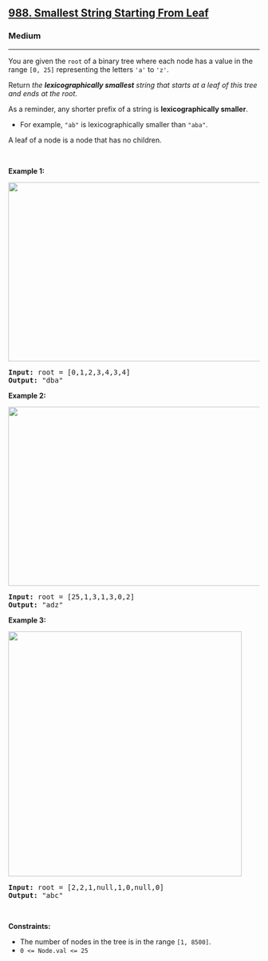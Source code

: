 <h2><a href="https://leetcode.com/problems/smallest-string-starting-from-leaf/">988. Smallest String Starting From Leaf</a></h2><h3>Medium</h3><hr><div style="user-select: auto;"><p style="user-select: auto;">You are given the <code style="user-select: auto;">root</code> of a binary tree where each node has a value in the range <code style="user-select: auto;">[0, 25]</code> representing the letters <code style="user-select: auto;">'a'</code> to <code style="user-select: auto;">'z'</code>.</p>

<p style="user-select: auto;">Return <em style="user-select: auto;">the <strong style="user-select: auto;">lexicographically smallest</strong> string that starts at a leaf of this tree and ends at the root</em>.</p>

<p style="user-select: auto;">As a reminder, any shorter prefix of a string is <strong style="user-select: auto;">lexicographically smaller</strong>.</p>

<ul style="user-select: auto;">
	<li style="user-select: auto;">For example, <code style="user-select: auto;">"ab"</code> is lexicographically smaller than <code style="user-select: auto;">"aba"</code>.</li>
</ul>

<p style="user-select: auto;">A leaf of a node is a node that has no children.</p>

<p style="user-select: auto;">&nbsp;</p>
<p style="user-select: auto;"><strong style="user-select: auto;">Example 1:</strong></p>
<img alt="" src="https://assets.leetcode.com/uploads/2019/01/30/tree1.png" style="width: 534px; height: 358px; user-select: auto;">
<pre style="user-select: auto;"><strong style="user-select: auto;">Input:</strong> root = [0,1,2,3,4,3,4]
<strong style="user-select: auto;">Output:</strong> "dba"
</pre>

<p style="user-select: auto;"><strong style="user-select: auto;">Example 2:</strong></p>
<img alt="" src="https://assets.leetcode.com/uploads/2019/01/30/tree2.png" style="width: 534px; height: 358px; user-select: auto;">
<pre style="user-select: auto;"><strong style="user-select: auto;">Input:</strong> root = [25,1,3,1,3,0,2]
<strong style="user-select: auto;">Output:</strong> "adz"
</pre>

<p style="user-select: auto;"><strong style="user-select: auto;">Example 3:</strong></p>
<img alt="" src="https://assets.leetcode.com/uploads/2019/02/01/tree3.png" style="height: 490px; width: 468px; user-select: auto;">
<pre style="user-select: auto;"><strong style="user-select: auto;">Input:</strong> root = [2,2,1,null,1,0,null,0]
<strong style="user-select: auto;">Output:</strong> "abc"
</pre>

<p style="user-select: auto;">&nbsp;</p>
<p style="user-select: auto;"><strong style="user-select: auto;">Constraints:</strong></p>

<ul style="user-select: auto;">
	<li style="user-select: auto;">The number of nodes in the tree is in the range <code style="user-select: auto;">[1, 8500]</code>.</li>
	<li style="user-select: auto;"><code style="user-select: auto;">0 &lt;= Node.val &lt;= 25</code></li>
</ul>
</div>